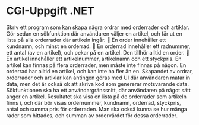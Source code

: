 # CGI-Uppgift .NET

Skriv ett program som kan skapa några ordrar med orderrader och artiklar. Gör sedan en sökfunktion där användaren väljer en artikel, och får ut en lista på alla orderrader där artikeln ingår.
 En order innehåller ett kundnamn, och minst en orderrad.
 En orderrad innehåller ett radnummer, ett antal (av en artikel), och pekar på en artikel. Den tillhör alltid en order.
 En artikel innehåller ett artikelnummer, artikelnamn och ett styckpris. En artikel kan finnas på flera orderrader, men måste inte finnas på någon. En orderrad har alltid en artikel, och kan inte ha fler än en.
Skapandet av ordrar, orderrader och artiklar kan antingen göras med UI där användaren matar in data, men det är också ok att skriva kod som genererar motsvarande data.
Sökfunktionen ska ha ett användargränssnitt, där användaren på något sätt anger en artikel. Resultatet ska visa en lista på de orderrader som artikeln finns i, och där bör visas ordernummer, kundnamn, orderrad, styckpris, antal och summa pris för orderraden. Man ska också kunna se hur många rader som hittades, och summan av ordervärdet för dessa orderrader.
